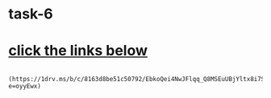 # task-6
# [click the links below](https://1drv.ms/x/c/8163d8be51c50792/EfxuDs_ltQJMmG3e9eC-04UBKGtNH-MmcgzpKoTnV9lGTg?e=6KxWT8)
                         (https://1drv.ms/b/c/8163d8be51c50792/EbkoQei4NwJFlqq_Q8MSEuUBjYltx8i7Sos8HHyWnyJDvg?e=oyyEwx)
